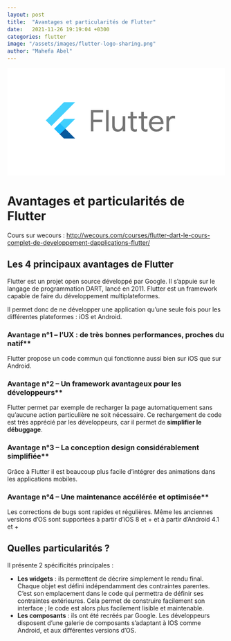 ```yaml
---
layout: post
title:  "Avantages et particularités de Flutter"
date:   2021-11-26 19:19:04 +0300
categories: flutter
image: "/assets/images/flutter-logo-sharing.png"
author: "Mahefa Abel"
---
```


![Micro-service](/assets/images/flutter-logo-sharing.png)

# Avantages et particularités de Flutter

Cours sur wecours : 
http://wecours.com/courses/flutter-dart-le-cours-complet-de-developpement-dapplications-flutter/

## Les 4 principaux avantages de Flutter

Flutter est un projet open source développé par Google. Il s’appuie sur le langage de programmation DART, lancé en 2011. Flutter est un framework capable de faire du développement multiplateformes.

Il permet donc de ne développer une application qu’une seule fois pour les différentes plateformes : iOS et Android.

### Avantage n°1 – l’UX : de très bonnes performances, proches du natif**

Flutter propose un code commun qui fonctionne aussi bien sur iOS que sur Android.

### Avantage n°2 – Un framework avantageux pour les développeurs**

Flutter permet par exemple de recharger la page automatiquement sans qu’aucune action particulière ne soit nécessaire. Ce rechargement de code est très apprécié par les développeurs, car il permet de  **simplifier le débuggage**.

### Avantage n°3 – La conception design considérablement simplifiée**

Grâce à Flutter il est beaucoup plus facile d’intégrer des animations dans les applications mobiles.

### Avantage n°4 – Une maintenance accélérée et optimisée**

Les corrections de bugs sont rapides et régulières.
Même les anciennes versions d’OS sont supportées à partir d’iOS 8 et + et à partir d’Android 4.1 et +

## Quelles particularités ?
Il présente 2 spécificités principales :

-   **Les widgets**  : ils permettent de décrire simplement le rendu final. Chaque objet est défini indépendamment des contraintes parentes. C’est son emplacement dans le code qui permettra de définir ses contraintes extérieures. Cela permet de construire facilement son interface ; le code est alors plus facilement lisible et maintenable.
-   **Les composants**  : ils ont été recréés par Google. Les développeurs disposent d’une galerie de composants s’adaptant à IOS comme Android, et aux différentes versions d’OS.